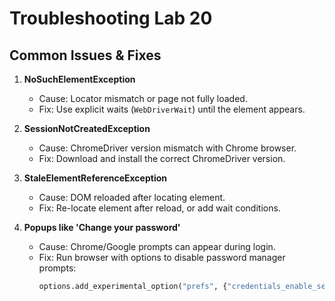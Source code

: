 # Troubleshooting Lab 20

## Common Issues & Fixes

1. **NoSuchElementException**
   - Cause: Locator mismatch or page not fully loaded.
   - Fix: Use explicit waits (`WebDriverWait`) until the element appears.

2. **SessionNotCreatedException**
   - Cause: ChromeDriver version mismatch with Chrome browser.
   - Fix: Download and install the correct ChromeDriver version.

3. **StaleElementReferenceException**
   - Cause: DOM reloaded after locating element.
   - Fix: Re-locate element after reload, or add wait conditions.

4. **Popups like 'Change your password'**
   - Cause: Chrome/Google prompts can appear during login.
   - Fix: Run browser with options to disable password manager prompts:
     ```python
     options.add_experimental_option("prefs", {"credentials_enable_service": False, "profile.password_manager_enabled": False})
     ```
